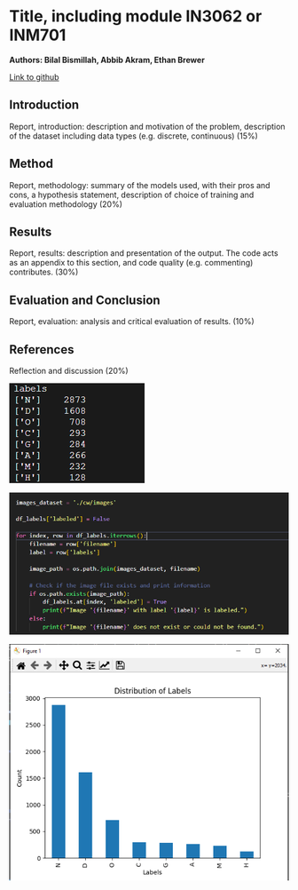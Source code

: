 # Title, including module IN3062 or INM701

**Authors: Bilal Bismillah, Abbib Akram, Ethan Brewer**

[Link to github](https://github.com/Abbib123/IN3062-Introduction-to-AI.git)

## Introduction

Report, introduction: description and motivation of the problem, description of the
dataset including data types (e.g. discrete, continuous) (15%)

## Method

Report, methodology: summary of the models used, with their pros and cons, a
hypothesis statement, description of choice of training and evaluation methodology
(20%)

## Results

Report, results: description and presentation of the output. The code acts as an
appendix to this section, and code quality (e.g. commenting) contributes. (30%)

## Evaluation and Conclusion

Report, evaluation: analysis and critical evaluation of results. (10%)


## References

Reflection and discussion (20%)

![Alt text](image.png)

![Alt text](image-1.png)

![Alt text](image-2.png)
